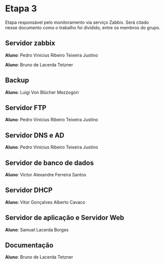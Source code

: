 # Etapa 3 

Etapa responsável pelo monitoramento via serviço Zabbix. Será citado nesse documento como o trabalho foi dividido, entre os membros do grupo.

## Servidor zabbix
**Aluno**: Pedro Vinicius Ribeiro Teixeira Justino 

**Aluno**: Bruno de Lacerda Tetzner

## Backup
**Aluno**: Luigi Von Blücher Mezzogori

## Servidor FTP
**Aluno**: Pedro Vinicius Ribeiro Teixeira Justino 

## Servidor DNS e AD
**Aluno**: Pedro Vinicius Ribeiro Teixeira Justino

## Servidor de banco de dados
**Aluno**: Victor Alexandre Ferreira Santos 

## Servidor DHCP  
**Aluno**: Vitor Gonçalves Alberto Cavaco

## Servidor de aplicação e Servidor Web
**Aluno**: Samuel Lacerda Borges

## Documentação
**Aluno**: Bruno de Lacerda Tetzner
